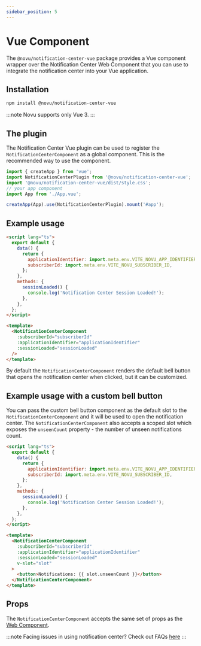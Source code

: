 ```yaml
---
sidebar_position: 5
---
```


# Vue Component

The `@novu/notification-center-vue` package provides a Vue component wrapper over the Notification Center Web Component that you can use to integrate the notification center into your Vue application.

## Installation

```bash
npm install @novu/notification-center-vue
```

:::note
Novu supports only Vue 3.
:::

## The plugin

The Notification Center Vue plugin can be used to register the `NotificationCenterComponent` as a global component. This is the recommended way to use the component.

```js
import { createApp } from 'vue';
import NotificationCenterPlugin from '@novu/notification-center-vue';
import '@novu/notification-center-vue/dist/style.css';
// your app component
import App from './App.vue';

createApp(App).use(NotificationCenterPlugin).mount('#app');
```

## Example usage

```html
<script lang="ts">
  export default {
    data() {
      return {
        applicationIdentifier: import.meta.env.VITE_NOVU_APP_IDENTIFIER,
        subscriberId: import.meta.env.VITE_NOVU_SUBSCRIBER_ID,
      };
    },
    methods: {
      sessionLoaded() {
        console.log('Notification Center Session Loaded!');
      },
    },
  };
</script>

<template>
  <NotificationCenterComponent
    :subscriberId="subscriberId"
    :applicationIdentifier="applicationIdentifier"
    :sessionLoaded="sessionLoaded"
  />
</template>
```

By default the `NotificationCenterComponent` renders the default bell button that opens the notification center when clicked, but it can be customized.

## Example usage with a custom bell button

You can pass the custom bell button component as the default slot to the `NotificationCenterComponent` and it will be used to open the notification center.
The `NotificationCenterComponent` also accepts a scoped slot which exposes the `unseenCount` property - the number of unseen notifications count.

```html
<script lang="ts">
  export default {
    data() {
      return {
        applicationIdentifier: import.meta.env.VITE_NOVU_APP_IDENTIFIER,
        subscriberId: import.meta.env.VITE_NOVU_SUBSCRIBER_ID,
      };
    },
    methods: {
      sessionLoaded() {
        console.log('Notification Center Session Loaded!');
      },
    },
  };
</script>

<template>
  <NotificationCenterComponent
    :subscriberId="subscriberId"
    :applicationIdentifier="applicationIdentifier"
    :sessionLoaded="sessionLoaded"
    v-slot="slot"
  >
    <button>Notifications: {{ slot.unseenCount }}</button>
  </NotificationCenterComponent>
</template>
```

## Props

The `NotificationCenterComponent` accepts the same set of props as the [Web Component](./web-component#properties).

:::note
Facing issues in using notification center? Check out FAQs [here](./FAQ)
:::
